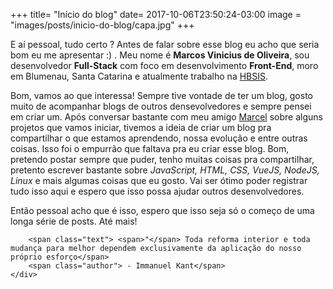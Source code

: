 +++
title= "Início do blog"
date= 2017-10-06T23:50:24-03:00
image = "images/posts/inicio-do-blog/capa.jpg"
+++

E aí pessoal, tudo certo ? Antes de falar sobre esse blog eu acho que seria bom eu me apresentar :) . Meu nome é **Marcos Vinicius de Oliveira**, sou desenvolvedor **Full-Stack** com foco em desenvolvimento **Front-End**, moro em Blumenau, Santa Catarina e atualmente trabalho na [HBSIS](http://hbsis.com.br/). 

Bom, vamos ao que interessa! Sempre tive vontade de ter um blog, gosto muito de acompanhar blogs de outros densevolvedores e sempre pensei em criar um. Após conversar bastante com meu amigo [Marcel](https://marcelzanluca.com.br) sobre alguns projetos que vamos iniciar, tivemos a ideia de criar um blog pra compartilhar o que estamos aprendendo, nossa evolução e entre outras coisas. Isso foi o empurrão que faltava pra eu criar esse blog. Bom, pretendo postar sempre que puder, tenho muitas coisas pra compartilhar, pretento escrever bastante sobre *JavaScript, HTML, CSS, VueJS, NodeJS, Linux* e mais algumas coisas que eu gosto. Vai ser ótimo poder registrar tudo isso aqui e espero que isso possa ajudar outros desenvolvedores. 

Então pessoal acho que é isso, espero que isso seja só o começo de uma longa série de posts. Até mais!

<!-- > <span class="phrase"><span>"</span>*Toda reforma interior e toda mudança para melhor dependem exclusivamente da aplicação do nosso próprio esforço*.</span> -->

> <div class="phrase"> 
		<span class="text"> <span>"</span> Toda reforma interior e toda mudança para melhor dependem exclusivamente da aplicação do nosso próprio esforço</span>
		<span class="author"> - Immanuel Kant</span>
	</div>